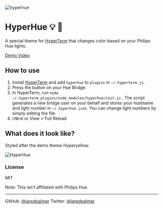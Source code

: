 ![hyperhue](https://cloud.githubusercontent.com/assets/4060187/16997335/e3b22bf8-4e82-11e6-933f-93c6e49b064b.jpg)



# HyperHue 💡 🌈

A special theme for [HyperTerm](https://hyperterm.org) that changes color
based on your Philips Hue lights.

[Demo Video](https://twitter.com/jaredpalmer/status/755539489242611712)

## How to use

1. Install [HyperTerm](https://hyperterm.org) and add `hyperhue`
to `plugins` in `~/.hyperterm.js`.
2. Press the button on your Hue Bridge.
3. In HyperTerm, run `node ~/.hyperterm_plugins/node_modules/hyperhue/init.js` . The script generates a new bridge user on your behalf and stores your hostname and light number in `~/.hyperhue.json`. You can change light numbers by simply editing the file.
4. `CMD+R` or View > Full Reload

## What does it look like?
Styled after the demo theme Hyperyellow. 

![HyperHue](https://cloud.githubusercontent.com/assets/4060187/16994601/0df397e2-4e76-11e6-92b5-2bad17a81860.gif)

### License 
MIT

Note: This isn't affiliated with Philips Hue.

---
GitHub: <a href="https://github.com/jaredpalmer">@jaredpalmer</a>
Twitter: <a href="https://twitter.com/jaredpalmer">@jaredpalmer</a>
